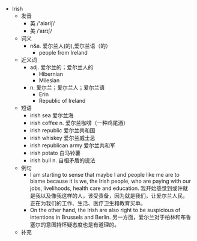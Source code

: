 - Irish
  - 发音
    - 英 /'aiəriʃ/
    - 美 /ˈaɪrɪʃ/
  - 词义
    - n&a. 爱尔兰人(的),爱尔兰语（的）
      - people from Ireland
  - 近义词
    - adj. 爱尔兰的；爱尔兰人的
      - Hibernian
      - Milesian
    - n. 爱尔兰；爱尔兰人；爱尔兰语
      - Erin
      - Republic of Ireland
  - 短语
    - irish sea 爱尔兰海
    - irish coffee n. 爱尔兰咖啡（一种鸡尾酒）
    - irish republic 爱尔兰共和国
    - irish whiskey 爱尔兰威士忌
    - irish republican army 爱尔兰共和军
    - irish potato 白马铃薯
    - irish bull n. 自相矛盾的说法
  - 例句
    - I am starting to sense that maybe I and people like me are to blame because it is we, the Irish people, who are paying with our jobs, livelihoods, health care and education. 我开始感觉到或许就是我以及像我这样的人，该受责备，因为就是我们，让爱尔兰人民，正在为我们的工作、生活、医疗卫生和教育买单。
    - On the other hand, the Irish are also right to be suspicious of intentions in Brussels and Berlin. 另一方面，爱尔兰对于柏林和布鲁塞尔的意图持怀疑态度也是有道理的。
  - 补充